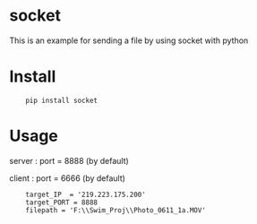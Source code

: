 # socket

This is an example for sending a file by using socket with python

# Install
        pip install socket

# Usage
server : port = 8888 (by default) 

client : port = 6666 (by default) 

        target_IP  = '219.223.175.200'
        target_PORT = 8888
        filepath = 'F:\\Swim_Proj\\Photo_0611_1a.MOV'



